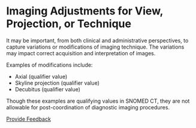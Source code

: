 # Imaging Adjustments for View, Projection, or Technique

It may be important, from both clinical and administrative perspectives, to capture variations or modifications of imaging technique. The variations may impact correct acquisition and interpretation of images.

Examples of modifications include:

* Axial (qualifier value)
* Skyline projection (qualifier value)
* Decubitus (qualifier value)

Though these examples are qualifying values in SNOMED CT, they are not allowable for post-coordination of diagnostic imaging procedures.






<a href="https://docs.google.com/forms/d/e/1FAIpQLScTmbZIf0UEQwYDkY27EEWBkaiYkHSbR0_9DmFrMLXoQLyL7Q/viewform?usp=pp_url&entry.1767247133=SCT+Editorial+Guide&entry.670899847=Imaging%20Adjustments%20for%20View%2C%20Projection%2C%20or%20Technique" class="button primary">Provide Feedback</a>
